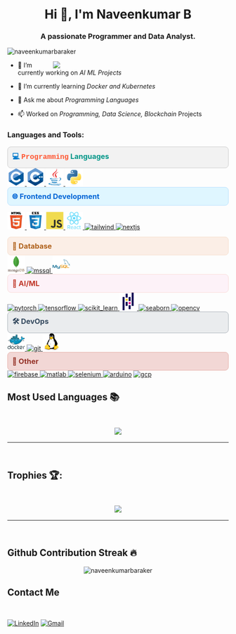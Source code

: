 <h1 align="center">Hi 👋, I'm Naveenkumar B</h1>
<h3 align="center">A passionate Programmer and Data Analyst.</h3>
<p align="left"> <img src="https://komarev.com/ghpvc/?username=naveenkumarbaraker&label=Profile%20views&color=0e75b6&style=flat" alt="naveenkumarbaraker" /> </p>

<img align = "right" width="400"  src = "https://github.com/VIVPM/VIVPM/assets/116868237/fbf2984b-8de8-42f1-b966-71bf764e6295"/>

- 🔭 I’m currently working on *AI ML Projects*

- 🌱 I’m currently learning *Docker and Kubernetes*

- 💬 Ask me about *Programming Languages*

- 📫 Worked on *Programming, Data Science, Blockchain* Projects


<h3 align="left">Languages and Tools:</h3>
<p align="left">
<div style="background-color: #f2f2f2; padding: 10px; border-radius: 8px; border: 1px solid #cccccc;">
    <h3 align="left" style="margin: 0; color: #333333;">
        <span style="color: #007ACC;">💻</span> 
        <span style="font-family: 'Courier New', monospace; color: #FF5733;">Programming</span> 
        <span style="font-weight: bold; color: #009688;">Languages</span>
    </h3>
</div>
<a href="https://www.cprogramming.com/" target="_blank" rel="noreferrer"> <img src="https://raw.githubusercontent.com/devicons/devicon/master/icons/c/c-original.svg" alt="c" width="40" height="40"/> </a> 
<a href="https://www.w3schools.com/cpp/" target="_blank" rel="noreferrer"> <img src="https://raw.githubusercontent.com/devicons/devicon/master/icons/cplusplus/cplusplus-original.svg" alt="cplusplus" width="40" height="40"/> </a> 
<a href="https://www.java.com" target="_blank" rel="noreferrer"> <img src="https://raw.githubusercontent.com/devicons/devicon/master/icons/java/java-original.svg" alt="java" width="40" height="40"/> </a>
<a href="https://www.python.org" target="_blank" rel="noreferrer"> <img src="https://raw.githubusercontent.com/devicons/devicon/master/icons/python/python-original.svg" alt="python" width="40" height="40"/> </a> 


<div style="background-color: #DFF6FF; padding: 10px; border-radius: 8px; border: 1px solid #B6E0FE;">
    <h3 align="left" style="margin: 0; color: #0366D6;">
        <span>🌐 Frontend Development</span>
    </h3>
</div>

<a href="https://www.w3.org/html/" target="_blank" rel="noreferrer"> <img src="https://raw.githubusercontent.com/devicons/devicon/master/icons/html5/html5-original-wordmark.svg" alt="html5" width="40" height="40"/> </a> 
<a href="https://www.w3schools.com/css/" target="_blank" rel="noreferrer"> <img src="https://raw.githubusercontent.com/devicons/devicon/master/icons/css3/css3-original-wordmark.svg" alt="css3" width="40" height="40"/> </a>
<a href="https://developer.mozilla.org/en-US/docs/Web/JavaScript" target="_blank" rel="noreferrer">
<img src="https://raw.githubusercontent.com/devicons/devicon/master/icons/javascript/javascript-original.svg" alt="javascript" width="40" height="40"/> </a>
<a href="https://reactjs.org/" target="_blank" rel="noreferrer"> <img src="https://raw.githubusercontent.com/devicons/devicon/master/icons/react/react-original-wordmark.svg" alt="react" width="40" height="40"/> </a> 
<a href="https://tailwindcss.com/" target="_blank" rel="noreferrer"> <img src="https://www.vectorlogo.zone/logos/tailwindcss/tailwindcss-icon.svg" alt="tailwind" width="40" height="40"/> </a>
<a href="https://nextjs.org/" target="_blank" rel="noreferrer"> <img src="https://cdn.worldvectorlogo.com/logos/nextjs-2.svg" alt="nextjs" width="40" height="40"/> </a>

<div style="background-color: #FBEEE6; padding: 10px; border-radius: 8px; border: 1px solid #F6DDCC;">
    <h3 align="left" style="margin: 0; color: #AF601A;">
        <span>💾 Database</span>
    </h3>
</div>
<a href="https://www.mongodb.com/" target="_blank" rel="noreferrer"> <img src="https://raw.githubusercontent.com/devicons/devicon/master/icons/mongodb/mongodb-original-wordmark.svg" alt="mongodb" width="40" height="40"/> </a> 
<a href="https://www.microsoft.com/en-us/sql-server" target="_blank" rel="noreferrer"> <img src="https://www.svgrepo.com/show/303229/microsoft-sql-server-logo.svg" alt="mssql" width="40" height="40"/> </a> <a href="https://www.mysql.com/" target="_blank" rel="noreferrer"> <img src="https://raw.githubusercontent.com/devicons/devicon/master/icons/mysql/mysql-original-wordmark.svg" alt="mysql" width="40" height="40"/> </a>



<div style="background-color: #FDF2F8; padding: 10px; border-radius: 8px; border: 1px solid #FADBD8;">
    <h3 align="left" style="margin: 0; color: #C0392B;">
        <span>🧠 AI/ML</span>
    </h3>
</div>
<a href="https://pytorch.org/" target="_blank" rel="noreferrer"> <img src="https://www.vectorlogo.zone/logos/pytorch/pytorch-icon.svg" alt="pytorch" width="40" height="40"/> </a> 
<a href="https://www.tensorflow.org" target="_blank" rel="noreferrer"> <img src="https://www.vectorlogo.zone/logos/tensorflow/tensorflow-icon.svg" alt="tensorflow" width="40" height="40"/> </a> 
<a href="https://scikit-learn.org/" target="_blank" rel="noreferrer"> <img src="https://upload.wikimedia.org/wikipedia/commons/0/05/Scikit_learn_logo_small.svg" alt="scikit_learn" width="40" height="40"/> </a>
<a href="https://pandas.pydata.org/" target="_blank" rel="noreferrer"> <img src="https://raw.githubusercontent.com/devicons/devicon/2ae2a900d2f041da66e950e4d48052658d850630/icons/pandas/pandas-original.svg" alt="pandas" width="40" height="40"/> </a> 
<a href="https://seaborn.pydata.org/" target="_blank" rel="noreferrer"> <img src="https://seaborn.pydata.org/_images/logo-mark-lightbg.svg" alt="seaborn" width="40" height="40"/> </a> 
<a href="https://opencv.org/" target="_blank" rel="noreferrer"> <img src="https://www.vectorlogo.zone/logos/opencv/opencv-icon.svg" alt="opencv" width="40" height="40"/> </a> 



<div style="background-color: #EAECEE; padding: 10px; border-radius: 8px; border: 1px solid #ABB2B9;">
    <h3 align="left" style="margin: 0; color: #34495E;">
        <span>🛠 DevOps</span>
    </h3>
</div>
<a href="https://www.docker.com/" target="_blank" rel="noreferrer"> <img src="https://raw.githubusercontent.com/devicons/devicon/master/icons/docker/docker-original-wordmark.svg" alt="docker" width="40" height="40"/> </a>
<a href="https://git-scm.com/" target="_blank" rel="noreferrer"> <img src="https://www.vectorlogo.zone/logos/git-scm/git-scm-icon.svg" alt="git" width="40" height="40"/> </a> 
<a href="https://www.linux.org/" target="_blank" rel="noreferrer"> <img src="https://raw.githubusercontent.com/devicons/devicon/master/icons/linux/linux-original.svg" alt="linux" width="40" height="40"/> </a> 

<div style="background-color: #F2D7D5; padding: 10px; border-radius: 8px; border: 1px solid #E6B0AA;">
    <h3 align="left" style="margin: 0; color: #943126;">
        <span>🔖 Other</span>
    </h3>
</div>
<a href="https://firebase.google.com/" target="_blank" rel="noreferrer"> <img src="https://www.vectorlogo.zone/logos/firebase/firebase-icon.svg" alt="firebase" width="40" height="40"/> </a>
<a href="https://www.mathworks.com/" target="_blank" rel="noreferrer"> <img src="https://upload.wikimedia.org/wikipedia/commons/2/21/Matlab_Logo.png" alt="matlab" width="40" height="40"/> </a> 
<a href="https://www.selenium.dev" target="_blank" rel="noreferrer"> <img src="https://raw.githubusercontent.com/detain/svg-logos/780f25886640cef088af994181646db2f6b1a3f8/svg/selenium-logo.svg" alt="selenium" width="40" height="40"/> </a> 
<a href="https://www.arduino.cc/" target="_blank" rel="noreferrer"> <img src="https://cdn.worldvectorlogo.com/logos/arduino-1.svg" alt="arduino" width="40" height="40"/></a>
<a href="https://cloud.google.com" target="_blank" rel="noreferrer"> <img src="https://www.vectorlogo.zone/logos/google_cloud/google_cloud-icon.svg" alt="gcp" width="40" height="40"/> </a>
</p>



## Most Used Languages 📚
<br>
<p align='center'>
<img src="https://github-readme-stats.anuraghazra1.vercel.app/api/top-langs/?username=naveenkumarbaraker&theme=tokyonight&hide_border=true&no-bg=true&no-frame=true&langs_count=10">
</p>
<!-- <p align='center'>
<!-- <h6>Note : Does not indicate my skill level or anything like that, it's a GitHub metric of which languages have the most code on GitHub.</h6> -->
<!-- </p>  -->

<hr>
<br>

## Trophies 🏆:
<br>
<p align='center'>
<img src="https://github-profile-trophy.vercel.app/?username=naveenkumarbaraker&theme=gruvbox&no-frame=true&margin-w=15&margin-h=15&no-bg=true">
</p>
<hr>
<br>

## Github Contribution Streak 🔥 

<p align="center">
  <img align="center" src="https://github-readme-streak-stats.herokuapp.com/?user=naveenkumarbaraker&" alt="naveenkumarbaraker" />
</p>



## Contact Me

<br>

[![LinkedIn](https://img.shields.io/badge/LinkedIn-0077B5?style=for-the-badge&logo=linkedin&logoColor=white)](https://www.linkedin.com/in/naveenkumar-baraker/)
<a href="mailto:naveenkumar.baraker@gmail.com"><img alt="Gmail" src="https://img.shields.io/badge/Gmail-D14836?style=for-the-badge&logo=gmail&logoColor=white" /></a>
